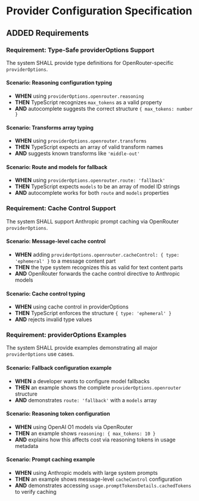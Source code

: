 # Provider Configuration Specification

## ADDED Requirements

### Requirement: Type-Safe providerOptions Support

The system SHALL provide type definitions for OpenRouter-specific `providerOptions`.

#### Scenario: Reasoning configuration typing

- **WHEN** using `providerOptions.openrouter.reasoning`
- **THEN** TypeScript recognizes `max_tokens` as a valid property
- **AND** autocomplete suggests the correct structure `{ max_tokens: number }`

#### Scenario: Transforms array typing

- **WHEN** using `providerOptions.openrouter.transforms`
- **THEN** TypeScript expects an array of valid transform names
- **AND** suggests known transforms like `'middle-out'`

#### Scenario: Route and models for fallback

- **WHEN** using `providerOptions.openrouter.route: 'fallback'`
- **THEN** TypeScript expects `models` to be an array of model ID strings
- **AND** autocomplete works for both `route` and `models` properties

### Requirement: Cache Control Support

The system SHALL support Anthropic prompt caching via OpenRouter `providerOptions`.

#### Scenario: Message-level cache control

- **WHEN** adding `providerOptions.openrouter.cacheControl: { type: 'ephemeral' }` to a message content part
- **THEN** the type system recognizes this as valid for text content parts
- **AND** OpenRouter forwards the cache control directive to Anthropic models

#### Scenario: Cache control typing

- **WHEN** using cache control in providerOptions
- **THEN** TypeScript enforces the structure `{ type: 'ephemeral' }`
- **AND** rejects invalid type values

### Requirement: providerOptions Examples

The system SHALL provide examples demonstrating all major `providerOptions` use cases.

#### Scenario: Fallback configuration example

- **WHEN** a developer wants to configure model fallbacks
- **THEN** an example shows the complete `providerOptions.openrouter` structure
- **AND** demonstrates `route: 'fallback'` with a `models` array

#### Scenario: Reasoning token configuration

- **WHEN** using OpenAI O1 models via OpenRouter
- **THEN** an example shows `reasoning: { max_tokens: 10 }`
- **AND** explains how this affects cost via reasoning tokens in usage metadata

#### Scenario: Prompt caching example

- **WHEN** using Anthropic models with large system prompts
- **THEN** an example shows message-level `cacheControl` configuration
- **AND** demonstrates accessing `usage.promptTokensDetails.cachedTokens` to verify caching

